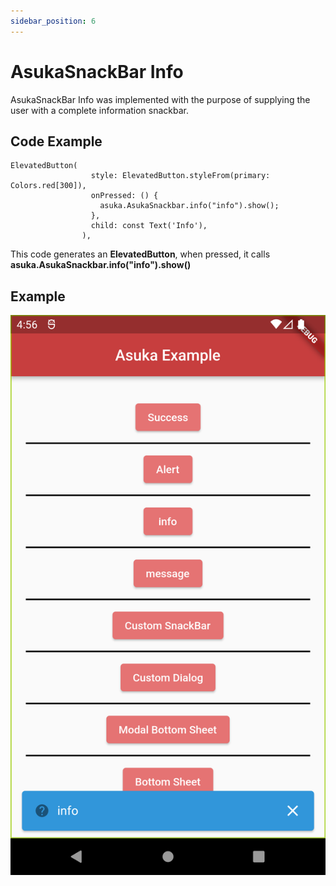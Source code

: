 ```yaml
---
sidebar_position: 6
---
```


# AsukaSnackBar Info

AsukaSnackBar Info was implemented with the purpose of supplying the user with a complete information snackbar.

## Code Example

```
ElevatedButton(
                  style: ElevatedButton.styleFrom(primary: Colors.red[300]),
                  onPressed: () {
                    asuka.AsukaSnackbar.info("info").show();
                  },
                  child: const Text('Info'),
                ),
```

This code generates an **ElevatedButton**, when pressed, it calls **asuka.AsukaSnackbar.info("info").show()**

## Example

![info](.\assets\img\info.png)

